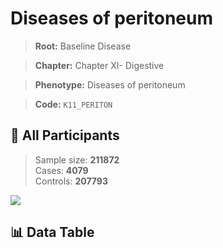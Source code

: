 # Diseases of peritoneum

> **Root:** Baseline Disease  

> **Chapter:** Chapter XI- Digestive  

> **Phenotype:** Diseases of peritoneum  

> **Code:** `K11_PERITON`

## 🧪 All Participants  
> Sample size: **211872**  
> Cases: **4079**  
> Controls: **207793**
<img src="/Sensitive/Figures/ALL/Incidence/K11_PERITON.png"/>

## 📊 Data Table
<CsvTableMRF src="/Sensitive/Data/ALL/Incidence/COX_K11_PERITON.csv"/>

